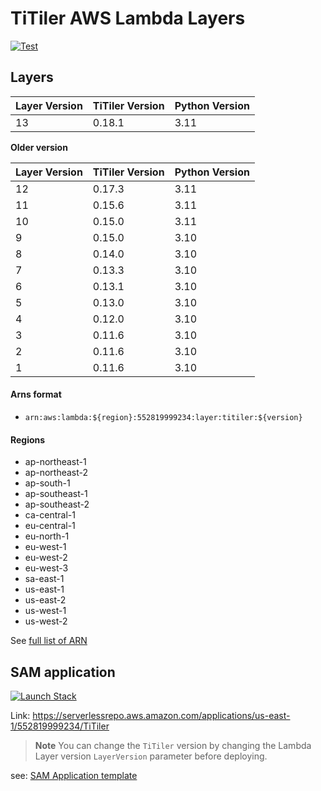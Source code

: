 # TiTiler AWS Lambda Layers

<a href="https://github.com/developmentseed/titiler-lambda-layer/actions?query=workflow%3ACI" target="_blank">
    <img src="https://github.com/developmentseed/titiler-lambda-layer/workflows/CI/badge.svg" alt="Test">
</a>

## Layers

| Layer Version  | TiTiler Version | Python Version |
|              --|               --|              --|
|             13 |          0.18.1 |           3.11 |

**Older version**

| Layer Version  | TiTiler Version | Python Version |
|              --|               --|              --|
|             12 |          0.17.3 |           3.11 |
|             11 |          0.15.6 |           3.11 |
|             10 |          0.15.0 |           3.11 |
|              9 |          0.15.0 |           3.10 |
|              8 |          0.14.0 |           3.10 |
|              7 |          0.13.3 |           3.10 |
|              6 |          0.13.1 |           3.10 |
|              5 |          0.13.0 |           3.10 |
|              4 |          0.12.0 |           3.10 |
|              3 |          0.11.6 |           3.10 |
|              2 |          0.11.6 |           3.10 |
|              1 |          0.11.6 |           3.10 |



#### Arns format

- `arn:aws:lambda:${region}:552819999234:layer:titiler:${version}`

#### Regions
- ap-northeast-1
- ap-northeast-2
- ap-south-1
- ap-southeast-1
- ap-southeast-2
- ca-central-1
- eu-central-1
- eu-north-1
- eu-west-1
- eu-west-2
- eu-west-3
- sa-east-1
- us-east-1
- us-east-2
- us-west-1
- us-west-2

See [full list of ARN](/arns.json)

## SAM application

<p><a href="https://console.aws.amazon.com/lambda/home?#/create/app?applicationId=arn:aws:serverlessrepo:us-east-1:552819999234:applications/TiTiler" rel="noreferrer"><img src="https://cdn.rawgit.com/buildkite/cloudformation-launch-stack-button-svg/master/launch-stack.svg" alt="Launch Stack"></a></p>

Link: https://serverlessrepo.aws.amazon.com/applications/us-east-1/552819999234/TiTiler

> **Note**
> You can change the `TiTiler` version by changing the Lambda Layer version `LayerVersion` parameter before deploying.

see: [SAM Application template](/sam.yml)
